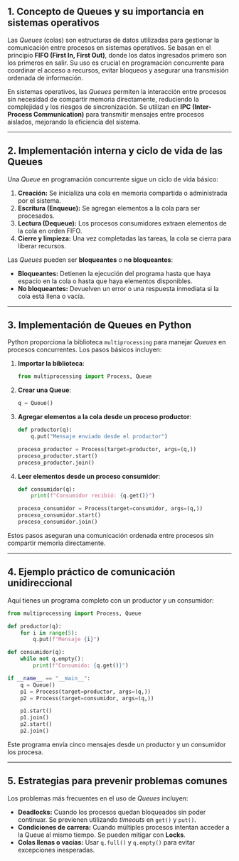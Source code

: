 ## **1. Concepto de Queues y su importancia en sistemas operativos**
Las *Queues* (colas) son estructuras de datos utilizadas para gestionar la comunicación entre procesos en sistemas operativos. Se basan en el principio **FIFO (First In, First Out)**, donde los datos ingresados primero son los primeros en salir. Su uso es crucial en programación concurrente para coordinar el acceso a recursos, evitar bloqueos y asegurar una transmisión ordenada de información.

En sistemas operativos, las *Queues* permiten la interacción entre procesos sin necesidad de compartir memoria directamente, reduciendo la complejidad y los riesgos de sincronización. Se utilizan en **IPC (Inter-Process Communication)** para transmitir mensajes entre procesos aislados, mejorando la eficiencia del sistema.

---

## **2. Implementación interna y ciclo de vida de las Queues**
Una *Queue* en programación concurrente sigue un ciclo de vida básico:
1. **Creación:** Se inicializa una cola en memoria compartida o administrada por el sistema.
2. **Escritura (Enqueue):** Se agregan elementos a la cola para ser procesados.
3. **Lectura (Dequeue):** Los procesos consumidores extraen elementos de la cola en orden FIFO.
4. **Cierre y limpieza:** Una vez completadas las tareas, la cola se cierra para liberar recursos.

Las *Queues* pueden ser **bloqueantes** o **no bloqueantes**:
- **Bloqueantes:** Detienen la ejecución del programa hasta que haya espacio en la cola o hasta que haya elementos disponibles.
- **No bloqueantes:** Devuelven un error o una respuesta inmediata si la cola está llena o vacía.

---

## **3. Implementación de Queues en Python**
Python proporciona la biblioteca `multiprocessing` para manejar *Queues* en procesos concurrentes. Los pasos básicos incluyen:

1. **Importar la biblioteca**:
   ```python
   from multiprocessing import Process, Queue
   ```

2. **Crear una Queue**:
   ```python
   q = Queue()
   ```

3. **Agregar elementos a la cola desde un proceso productor**:
   ```python
   def productor(q):
       q.put("Mensaje enviado desde el productor")

   proceso_productor = Process(target=productor, args=(q,))
   proceso_productor.start()
   proceso_productor.join()
   ```

4. **Leer elementos desde un proceso consumidor**:
   ```python
   def consumidor(q):
       print(f"Consumidor recibió: {q.get()}")

   proceso_consumidor = Process(target=consumidor, args=(q,))
   proceso_consumidor.start()
   proceso_consumidor.join()
   ```

Estos pasos aseguran una comunicación ordenada entre procesos sin compartir memoria directamente.

---

## **4. Ejemplo práctico de comunicación unidireccional**
Aquí tienes un programa completo con un productor y un consumidor:

```python
from multiprocessing import Process, Queue

def productor(q):
    for i in range(5):
        q.put(f"Mensaje {i}")

def consumidor(q):
    while not q.empty():
        print(f"Consumido: {q.get()}")

if __name__ == "__main__":
    q = Queue()
    p1 = Process(target=productor, args=(q,))
    p2 = Process(target=consumidor, args=(q,))

    p1.start()
    p1.join()
    p2.start()
    p2.join()
```

Este programa envía cinco mensajes desde un productor y un consumidor los procesa.

---

## **5. Estrategias para prevenir problemas comunes**
Los problemas más frecuentes en el uso de *Queues* incluyen:
- **Deadlocks:** Cuando los procesos quedan bloqueados sin poder continuar. Se previenen utilizando *timeouts* en `get()` y `put()`.
- **Condiciones de carrera:** Cuando múltiples procesos intentan acceder a la Queue al mismo tiempo. Se pueden mitigar con **Locks**.
- **Colas llenas o vacías:** Usar `q.full()` y `q.empty()` para evitar excepciones inesperadas.
